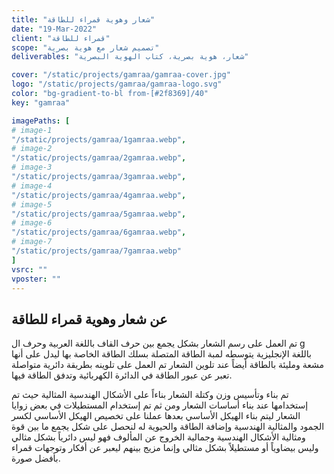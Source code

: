 ```yaml
---
title: "شعار وهوية قمراء للطاقة"
date: "19-Mar-2022"
client: "قمراء للطاقة"
scope: "تصميم شعار مع هوية بصرية"
deliverables: "شعار، هوية بصرية، كتاب الهوية البصرية"

cover: "/static/projects/gamraa/gamraa-cover.jpg"
logo: "/static/projects/gamraa/gamraa-logo.svg"
color: "bg-gradient-to-bl from-[#2f8369]/40"
key: "gamraa"

imagePaths: [
# image-1
"/static/projects/gamraa/1gamraa.webp",
# image-2
"/static/projects/gamraa/2gamraa.webp",
# image-3
"/static/projects/gamraa/3gamraa.webp",
# image-4
"/static/projects/gamraa/4gamraa.webp",
# image-5
"/static/projects/gamraa/5gamraa.webp",
# image-6
"/static/projects/gamraa/6gamraa.webp",
# image-7
"/static/projects/gamraa/7gamraa.webp"
]
vsrc: ""
vposter: ""
---
```


## عن شعار وهوية قمراء للطاقة

تم العمل على رسم الشعار بشكل يجمع بين حرف القاف باللغة العربية وحرف ال g باللغة الإنجليزية
يتوسطه لمبة الطاقة المتصلة بسلك الطاقة الخاصة بها ليدل على أنها مشعة ومليئة بالطاقة أيضاً عند
تلوين الشعار تم العمل على تلوينه بطريقة دائرية متواصلة تعبر عن عبور الطاقة في الدائرة الكهربائية
وتدفق الطاقة فيها.

تم بناء وتأسيس وزن وكتلة الشعار بناءاً على الأشكال الهندسية المثالية حيث تم إستخدامها عند
بناء أساسات الشعار ومن ثم تم إستخدام المستطيلات في بعض زوايا الشعار ليتم بناء الهيكل الأساسي
بعدها عملنا على تخصيص الهيكل الأساسي لكسر الجمود والمثالية الهندسية وإضافة الطاقة والحيوية له
لنحصل على شكل يجمع ما بين قوة ومثالية الأشكال الهندسية وجمالية الخروج عن المألوف فهو ليس
دائرياً بشكل مثالي وليس بيضاوياً أو مستطيلاً بشكل مثالي وإنما مزيج بينهم ليعبر عن أفكار وتوجهات
قمراء بأفضل صورة.
